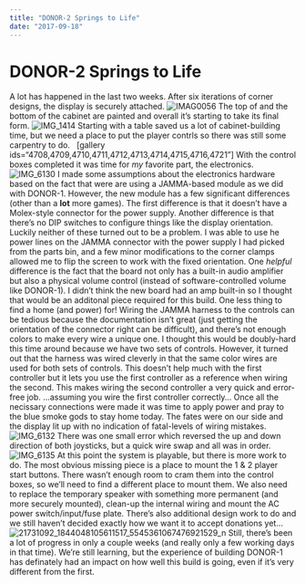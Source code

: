 ```yaml
---
title: "DONOR-2 Springs to Life"
date: "2017-09-18"
---
```


<div class="content">
<h1 id="donor-2-springs-to-life">DONOR-2 Springs to Life</h1>
<p>A lot has happened in the last two weeks. After six iterations of corner designs, the display is securely attached. <img alt="IMAG0056" src="/wp/2017/09/imag0056.jpg"/> The top of and the bottom of the cabinet are painted and overall it’s starting to take its final form. <img alt="IMG_1414" src="/wp/2017/09/img_1414.jpg"/> Starting with a table saved us a lot of cabinet-building time, but we need a place to put the player contrls so there was still some carpentry to do.   [gallery ids=“4708,4709,4710,4711,4712,4713,4714,4715,4716,4721”] With the control boxes completed it was time for <em>my</em> favorite part, the electronics. <img alt="IMG_6130" src="/wp/2017/09/img_6130.jpg"/> I made some assumptions about the electronics hardware based on the fact that were are using a JAMMA-based module as we did with DONOR-1. However, the new module has a few significant differences (other than a <strong>lot</strong> more games). The first difference is that it doesn’t have a Molex-style connector for the power supply. Another difference is that there’s no DIP switches to configure things like the display orientation. Luckily neither of these turned out to be a problem. I was able to use he power lines on the JAMMA connector with the power supply I had picked from the parts bin, and a few minor modifications to the corner clamps allowed me to flip the screen to work with the fixed orientation. One <em>helpful</em> difference is the fact that the board not only has a built-in audio amplifier but also a physical volume control (instead of software-controlled volume like DONOR-1). I didn’t think the new board had an amp built-in so I thought that would be an additonal piece required for this build. One less thing to find a home (and power) for! Wiring the JAMMA harness to the controls can be tedious because the documentation isn’t great (just getting the orientation of the connector right can be difficult), and there’s not enough colors to make every wire a unique one. I thought this would be doubly-hard this time around because we have two sets of controls. However, it turned out that the harness was wired cleverly in that the same color wires are used for both sets of controls. This doesn’t help much with the first controller but it lets you use the first controller as a reference when wiring the second. This makes wiring the second controller a very quick and error-free job. …assuming you wire the first controller correctly… Once all the necissary connections were made it was time to apply power and pray to the blue smoke gods to stay home today. The fates were on our side and the display lit up with no indication of fatal-levels of wiring mistakes. <img alt="IMG_6132" src="/wp/2017/09/img_6132.jpg"/> There was one small error which reversed the up and down direction of both joysticks, but a quick wire swap and all was in order. <img alt="IMG_6135" src="/wp/2017/09/img_6135.jpg"/> At this point the system is playable, but there is more work to do. The most obvious missing piece is a place to mount the 1 &amp; 2 player start buttons. There wasn’t enough room to cram them into the control boxes, so we’ll need to find a different place to mount them. We also need to replace the temporary speaker with something more permanent (and more securely mounted), clean-up the internal wiring and mount the AC power switch/input/fuse plate. There’s also additional design work to do and we still haven’t decided exactly how we want it to accept donations yet… <img alt="21731092_1844048105611517_5545361067476921529_n" src="/wp/2017/09/21731092_1844048105611517_5545361067476921529_n.jpg"/> Still, there’s been a lot of progress in only a couple weeks (and really only a few working days in that time). We’re still learning, but the experience of building DONOR-1 has definately had an impact on how well this build is going, even if it’s very different from the first.</p>
</div>
